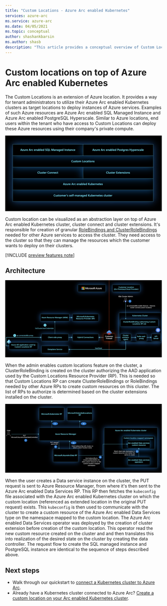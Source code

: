 ```yaml
---
title: "Custom Locations - Azure Arc enabled Kubernetes"
services: azure-arc
ms.service: azure-arc
ms.date: 04/05/2021
ms.topic: conceptual
author: shashankbarsin
ms.author: shasb
description: "This article provides a conceptual overview of Custom Locations capability of Azure Arc enabled Kubernetes"
---
```


# Custom locations on top of Azure Arc enabled Kubernetes

The Custom Locations is an extension of Azure location. It provides a way for tenant administrators to utilize their Azure Arc enabled Kubernetes clusters as target locations to deploy instances of Azure services. Examples of such Azure resources are Azure Arc enabled SQL Managed Instance and Azure Arc enabled PostgreSQL Hyperscale. Similar to Azure locations, end users within the tenant who have access to Custom Locations can deploy these Azure resources using their company's private compute.

[ ![Arc platform layers](./media/conceptual-arc-platform-layers.png) ](./media/conceptual-arc-platform-layers.png#lightbox)

Custom location can be visualized as an abstraction layer on top of Azure Arc enabled Kubernetes cluster, cluster connect and cluster extensions. It's responsible for creation of granular [RoleBindings and ClusterRoleBindings](https://kubernetes.io/docs/reference/access-authn-authz/rbac/#rolebinding-and-clusterrolebinding) needed for other Azure services to access the cluster. They need access to the cluster so that they can manage the resources which the customer wants to deploy on their clusters.

[!INCLUDE [preview features note](./includes/preview/preview-callout.md)]

## Architecture

[ ![Enable custom locations](./media/conceptual-custom-locations-enable.png) ](./media/conceptual-custom-locations-enable.png#lightbox)

When the admin enables custom locations feature on the cluster, a ClusterRoleBinding is created on the cluster authorizing the AAD application used by the Custom Locations Resource Provider (RP). This is needed so that Custom Locations RP can create ClusterRoleBindings or RoleBindings needed by other Azure RPs to create custom resources on this cluster. The list of RPs to authorize is determined based on the cluster extensions installed on the cluster.

[ ![Use custom locations](./media/conceptual-custom-locations-usage.png) ](./media/conceptual-custom-locations-usage.png#lightbox)

When the user creates a Data service instance on the cluster, the PUT request is sent to Azure Resource Manager, from where it's then sent to the Azure Arc enabled Data Services RP. This RP then fetches the `kubeconfig` file associated with the Azure Arc enabled Kubernetes cluster on which the custom location (referenced as extended location in the original PUT request) exists. This `kubeconfig` is then used to communicate with the cluster to create a custom resource of the Azure Arc enabled Data Services type on the namespace mapped to the custom location. The Azure Arc enabled Data Services operator was deployed by the creation of cluster extension before creation of the custom location. This operator read the new custom resource created on the cluster and and then translates this into realization of the desired state on the cluster by creating the data controller. The request flow to create the SQL managed instance and PostgreSQL instance are identical to the sequence of steps described above.

## Next steps

* Walk through our quickstart to [connect a Kubernetes cluster to Azure Arc](./quickstart-connect-cluster.md).
* Already have a Kubernetes cluster connected to Azure Arc? [Create a custom location on your Arc enabled Kubernetes cluster](./custom-locations.md).